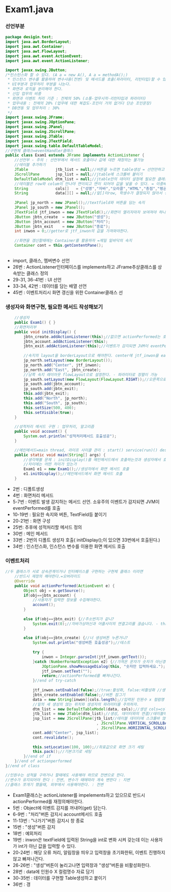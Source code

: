 # Exam1.java

### 선언부분

```java
package desigin.test;
import java.awt.BorderLayout;
import java.awt.Container;
import java.awt.FlowLayout;
import java.awt.event.ActionEvent;
import java.awt.event.ActionListener;

import javax.swing.JButton;
/*인스턴스화 할 수 있다. (A a = new A(), A a = methodA();)
 * 인스턴스 변수를 활용하여 변수사용(전변) 및 메서드를 호출(파라미터, 리턴타입)할 수 있다. 
 * UI부분과 업무처리 부분을 나눈다.
 * 화면과 로직을 분리해야 한다.
 * 신입 업무의 비중
 * 화면과 이벤트 처리 기준 : 전체의 50% (소통-업무시작-리턴타입과 파라미터)
 * 업무내용 : 전체의 20% (업무에 대한 복잡도-조인이 거의 없거다 단순 조인문장)
 * DB연동 및 업무처리 : 30% 
 */
import javax.swing.JFrame;
import javax.swing.JOptionPane;
import javax.swing.JPanel;
import javax.swing.JScrollPane;
import javax.swing.JTable;
import javax.swing.JTextField;
import javax.swing.table.DefaultTableModel;
//구현체 클래스=eventHandler클래스
public class Exam1 extends JFrame implements ActionListener {
	//선언부 - 주의 : 선언부에서 메서드 호출이나 값에 대한 재정의는 불가능
	//테이블 추가하기
	JTable            jtb_list = null;//버튼을 누르면 table생성 = 선언만하고 이벤트에서 생성=양식안의 테이블
	JScrollPane       jsp_list = null;//jtable에 스크롤바 붙이기
	DefaultTableModel dtm_list = null;//jtable안의 데이터 설정에 필요한 클래스 = 기본 비닐 양식
	//테이블은 row와 colum이 만나야 면이되고 면이 되어야 값을 넣을 수 있다. = 이중배열이 필요
	String            cols[]   = {"성명","자바","오라클","HTML","총점","평균","석차"};//colum명
	String            data[][] = null;//앞[]이row, 학생수가 결정되지 않아서 생성
	
	JPanel jp_north = new JPanel();//textfield와 버튼을 담는 속지
	JPanel jp_south = new JPanel();
	JTextField jtf_inwon = new JTextField();//화면이 열리자마자 보여져야 하니까 생성까지한다.
	JButton jbtn_create  = new JButton("생성");
	JButton jbtn_account = new JButton("처리");
	JButton jbtn_exit    = new JButton("종료");
	int inwon = 0;//getter로 jtf_inwon의 값을 가져와야한다.
	
	//화면을 갱신할때에는 Container를 활용하자 =제일 밑바닥의 속지
	Container cont = this.getContentPane();
	
```

* import, 클래스, 멤버변수 선언
* 26번 : ActionListener인터페이스를 implements하고 JFrame추상클래스를 상속받는 클래스 정의
* 29-31, 36-41번 : UI 선언
* 33-34, 42번 : 데이터를 담는 배열 선언
* 45번 : 이벤트처리시 화면 갱신을 위한 Container클래스 선

### 생성자와 화면구현, 필요한 메서드 작성해보기

```java
	//생성자
	public Exam1() { }	
	//화면처리부
	public void initDisplay() {
		jbtn_create.addActionListener(this);//없으면 actionPerformed는 호출되지 않는다.
		jbtn_account.addActionListener(this);
		jbtn_exit.addActionListener(this);//이벤트가 감지되면 JVM이 eventPerformed를 호출
		
		//속지의 layout을 borderLayout으로 해야한다. center에 jtf_inwon을 east jbtn_create를 담기
		jp_north.setLayout(new BorderLayout());
		jp_north.add("Center", jtf_inwon);
		jp_north.add("East", jbtn_create);
		//남쪽 속지 레이아웃 flowLayout으로 설정한다. - 파라미터로 정렬이 가능
		jp_south.setLayout(new FlowLayout(FlowLayout.RIGHT));//오른쪽으로 정렬
		jp_south.add(jbtn_account);
		jp_south.add(jbtn_exit);
		this.add(jbtn_exit);
		this.add("North", jp_north);
		this.add("South", jp_south);
		this.setSize(500, 400);
		this.setVisible(true);		
	}
	
	//성적처리 메서드 구현 : 업무처리, 알고리즘
	public void account() {
		System.out.println("성적처리메서드 호출성공");
	}

	//메인메서드=main thread, 라이프 사이클 관리 : start() service(run)() destroy()
	public static void main(String[] args) {
		//생각해볼 문제 : initDisplay()를 메인메서드에서 호출하는것과 생성자에서 호출하는것의
		//차이에는 어떤 차이가 있는가
		Exam1 e1 = new Exam1();//생성자에서 화면 메서드 호출
		e1.initDisplay();//메인메서드에서 화면 메서드 호출
	}	
```

* 2번 : 디폴트생성
* 4번 : 화면처리 메서드
* 5-7번 : 이벤트 발생 감지하는 메서드 선언. 소유주의 이벤트가 감지되면 JVM이 eventPerformed를 호출
* 10-19번 : 필요한 속지와 버튼, TextField등 붙이기
* 20-21번 : 화면 구성 
* 25번: 추후에 성적처리할 메서드 정의
* 30번 : 메인 메서드
* 33번 : 2번의 디폴트 생성자 호출\( initDisplay\(\);이 있으면 33번에서 호출된다.\)
* 34번 : 인스턴스화, 인스턴스 변수를 이용한 화면 메서드 호출

### 이벤트처리

```java
//두 클래스가 서로 상속관계이거나 인터페이스를 구현하는 구현체 클래스 이라면
	//반드시 재정의 해야한다.=오버라이드
	@Override
	public void actionPerformed(ActionEvent e) {
		Object obj = e.getSource();
		if(obj==jbtn_account) {
			//사용자가 입력한 정보를 수집해야한다.
			account();
		}
		
		else if(obj==jbtn_exit) {//주소번지가 같니?
			System.exit(0);//자바가상머신과 어플사이의 연결고리를 끊습니다. - thread를 반납, 메모리를 회수한다.=다시 사용할수 없다.
		}
		
		else if(obj==jbtn_create) {//너 생성버튼 누른거니?
			System.out.println("생성버튼 호출성공");//테스트
			
			try {
				inwon = Integer.parseInt(jtf_inwon.getText());
			}catch (NumberFormatException e2) {//가져온 문자가 숫자가 아닌경우
				JOptionPane.showMessageDialog(this, "숫자만 입력하세요.");
				jtf_inwon.setText("");
				return;//actionPerformed를 빠져나간다.			
			}//end of try-catch
			
			jtf_inwon.setEnabled(false);//true:활성화, false:비활성화 //생성버튼을 누르고나면 비활성화된다.
			jbtn_create.setEnabled(false);//버튼 잠그기
			data = new String[inwon][cols.length];//입력된 인원수 x 컬럼명 수 대로 표만들기
			//밑의 세 생성의 얹는 위치와 생성자의 파라미터를 주의하자.
			dtm_list = new DefaultTableModel(data, cols);//생성 cols=cols.length = 컬럼명 = 7개//데이터장착
			jtb_list = new JTable(dtm_list);//생성, 데이터와의 연결//테이블에 데이터 얹기		
			jsp_list = new JScrollPane(jtb_list//테이블 데이터에 스크롤바 얹기
					                    , JScrollPane.VERTICAL_SCROLLBAR_AS_NEEDED
					                    , JScrollPane.HORIZONTAL_SCROLLBAR_AS_NEEDED);
			cont.add("Center", jsp_list);
			cont.revalidate();
			
			this.setLocation(100, 100);//좌표값으로 화면 크기 세팅
			this.pack();//기본크기로 세팅
		}//end of if
	}//end of actionperformed
}//end of class

//인원수는 성적을 구하거나 할때에도 사용해야 하므로 전변으로 한다.
//변수가 유지되어야 한다 : 전변, 변수가 때에따라 계속 변한다 : 지변
//클래스 쪼개기 했을때, 외부에서 사용해야한다. : 전변
```

* Exam1클래스는 actionListener를 impelements하고 있으므로 반드시 actionPerformed를 재정의해야한다.
* 5번 : Object에 이벤트 감지를 꺼내어\(get\) 담는다.
* 6-9번 : "처리"버튼 감지시 account메서드 호출
* 11-13번 : "나가기"버튼 감지시 창 종료
* 15번 : "생성"버튼 감지
* 18번 : 예외처리
* 19번 : inwon은 textField에 입력된 String을 int로 변화 시켜 갖는데 이는 사용자가 int가 아닌 값을 입력할 수 있다. 
* 20-24번 : 해당 오류 처리, 알림창을 띄우고 입력창을 초기화한뒤, 이벤트 진행하지않고 빠져나간다.
* 26-26번  : "생성"버튼이 눌리고나면 입력창과 "생성"버튼을 비활성화한다.
* 28번 : data에 인원수 X 컬럼명수 자료 담기
* 30-35번 : 데이터를 구현할 Table생성하고 붙이기
* 36번 : 갱

